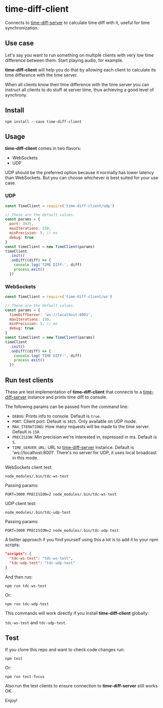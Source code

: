 # time-diff-client
Connects to [time-diff-server](https://github.com/codealchemist/time-diff-server) 
to calculate time diff with it, useful for time synchronization.


## Use case

Let's say you want to run something on multiple clients with very low time difference
between them. Start playing audio, for example.

**time-diff-client** will help you do that by allowing each client to calculate
its time difference with the time server.

When all clients know their time difference with the time server you can instruct
all clients to do stuff at server time, thus achieving a good level of synchrony.


## Install

`npm install --save time-diff-client`


## Usage

**time-diff-client** comes in two flavors:

- WebSockets
- UDP

UDP should be the preferred option because it normally has lower latency than WebSockets.
But you can choose whichever is best suited for your use case.


### UDP

```javascript
const TimeClient = require('time-diff-client/udp')

// These are the default values.
const params = {
  port: 3025,
  maxIterations: 150,
  minPrecision: 5, // ms
  debug: true
}
const timeClient = new TimeClient(params)
timeClient
  .init()
  .onDiff((diff) => {
    console.log('TIME DIFF:', diff)
    process.exit()
  })

```


### WebSockets

```javascript
const TimeClient = require('time-diff-client/ws')

// These are the default values.
const params = {
  timeDiffServer: 'ws://localhost:8001',
  maxIterations: 150,
  minPrecision: 5, // ms
  debug: true
}
const timeClient = new TimeClient(params)
timeClient
  .init()
  .onDiff((diff) => {
    console.log('TIME DIFF:', diff)
    process.exit()
  })

```


## Run test clients

These are test implementation of **time-diff-client** that connects to a 
[time-diff-server](https://github.com/codealchemist/time-diff-server) 
instance and prints time diff to console.

The following params can be passed from the command line:

- `DEBUG`: Prints info to console. Default is `true`.
- `PORT`: Client port. Default is `3025`. Only available on UDP mode.
- `MAX_ITERATIONS`: How many requests will be made to the time server. Default is `150`.
- `PRECISION`: Min precision we're interested in, expressed in ms. Default is `5`.
- `TIME_SERVER_URL`: URL to [time-diff-server](https://github.com/codealchemist/time-diff-server) instance.
Default is 'ws://localhost:8001'. There's no server for UDP, it uses local broadcast in this mode.

WebSockets client test:

`node_modules/.bin/tdc-ws-test`

Passing params:

`PORT=3000 PRECISION=2 node_modules/.bin/tdc-ws-test`

UDP client test:

`node_modules/.bin/tdc-udp-test`

Passing params:

`PORT=3000 PRECISION=2 node_modules/.bin/tdc-udp-test`

A better approach if you find yourself using this a lot is to add it to your npm scripts:

```json
"scripts": {
  "tdc-ws-test": "tdc-ws-test",
  "tdc-udp-test": "tdc-udp-test"
}
```

And then run:

`npm run tdc-ws-test`

Or:

`npm run tdc-udp-test`

This commands will work directly if you install **time-diff-client** globally:

`tdc-ws-test` and `tdc-udp-test`.


## Test

If you clone this repo and want to check code changes run:

`npm test`

Or:

`npm run test-focus`

Also run the test clients to ensure connection to **time-diff-server**
still works OK.


Enjoy!
